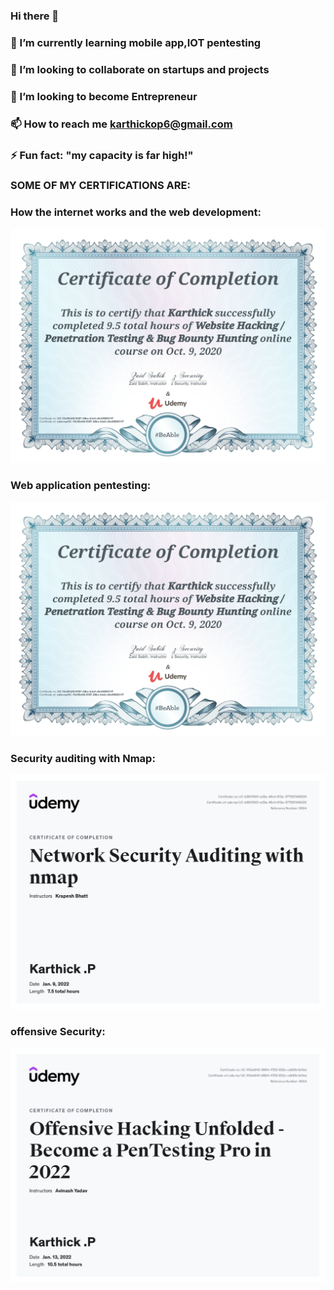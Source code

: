 ### Hi there 👋



### 🌱 I’m currently learning **mobile app,IOT pentesting**

### 👯 I’m looking to collaborate on **startups and projects**

### 🤝 I’m looking to become **Entrepreneur**

### 📫 How to reach me **karthickop6@gmail.com**

### ⚡ Fun fact: **"my capacity is far high!"**



### SOME OF MY CERTIFICATIONS ARE:



### How the internet works and the web development:
![certfication](./website%20bascics.jpg)


### Web application pentesting:
![certification:](./website%20hacking.jpg)


### Security auditing with Nmap:
![certification:](./nmap.jpeg)


### offensive Security:
![certification:](./offensive%20cert.jpeg)









